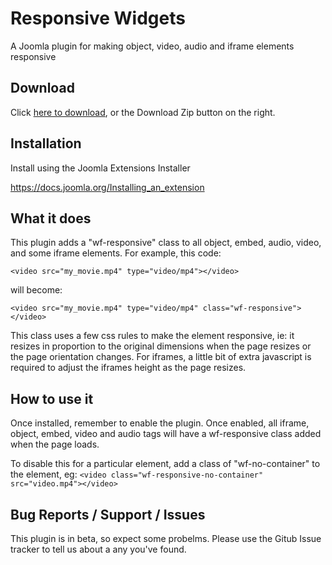 # Responsive Widgets
A Joomla plugin for making object, video, audio and iframe elements responsive

## Download
Click [here to download](https://github.com/widgetfactory/wf_responsive_widgets/archive/master.zip), or the Download Zip button on the right.

## Installation
Install using the Joomla Extensions Installer

https://docs.joomla.org/Installing_an_extension

## What it does
This plugin adds a "wf-responsive" class to all object, embed, audio, video, and some iframe elements. For example, this code:

`<video src="my_movie.mp4" type="video/mp4"></video>`

will become:

`<video src="my_movie.mp4" type="video/mp4" class="wf-responsive"></video>`

This class uses a few css rules to make the element responsive, ie: it resizes in proportion to the original dimensions when the page resizes or the page orientation changes. For iframes, a little bit of extra javascript is required to adjust the iframes height as the page resizes.

## How to use it
Once installed, remember to enable the plugin. Once enabled, all iframe, object, embed, video and audio tags will have a wf-responsive class added when the page loads.

To disable this for a particular element, add a class of "wf-no-container" to the element, eg: `<video class="wf-responsive-no-container" src="video.mp4"></video>`

## Bug Reports / Support / Issues
This plugin is in beta, so expect some probelms. Please use the Gitub Issue tracker to tell us about a any you've found.
